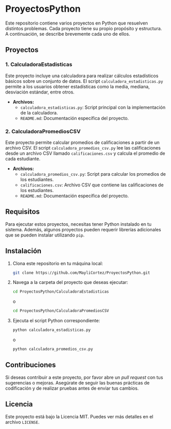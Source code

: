 # ProyectosPython

Este repositorio contiene varios proyectos en Python que resuelven distintos problemas. Cada proyecto tiene su propio propósito y estructura. A continuación, se describe brevemente cada uno de ellos.

## Proyectos

### 1. **CalculadoraEstadisticas**
Este proyecto incluye una calculadora para realizar cálculos estadísticos básicos sobre un conjunto de datos. El script `calculadora_estadisticas.py` permite a los usuarios obtener estadísticas como la media, mediana, desviación estándar, entre otros.

- **Archivos:**
  - `calculadora_estadisticas.py`: Script principal con la implementación de la calculadora.
  - `README.md`: Documentación específica del proyecto.

### 2. **CalculadoraPromediosCSV**
Este proyecto permite calcular promedios de calificaciones a partir de un archivo CSV. El script `calculadora_promedios_csv.py` lee las calificaciones desde un archivo CSV llamado `calificaciones.csv` y calcula el promedio de cada estudiante.

- **Archivos:**
  - `calculadora_promedios_csv.py`: Script para calcular los promedios de los estudiantes.
  - `calificaciones.csv`: Archivo CSV que contiene las calificaciones de los estudiantes.
  - `README.md`: Documentación específica del proyecto.

## Requisitos

Para ejecutar estos proyectos, necesitas tener Python instalado en tu sistema. Además, algunos proyectos pueden requerir librerías adicionales que se pueden instalar utilizando `pip`.

## Instalación

1. Clona este repositorio en tu máquina local:
   ```bash
   git clone https://github.com/MayliCortez/ProyectosPython.git
   ```

2. Navega a la carpeta del proyecto que deseas ejecutar:
   ```bash
   cd ProyectosPython/CalculadoraEstadisticas
   ```
   o
   ```bash
   cd ProyectosPython/CalculadoraPromediosCSV
   ```

3. Ejecuta el script Python correspondiente:
   ```bash
   python calculadora_estadisticas.py
   ```
   o
   ```bash
   python calculadora_promedios_csv.py
   ```

## Contribuciones

Si deseas contribuir a este proyecto, por favor abre un *pull request* con tus sugerencias o mejoras. Asegúrate de seguir las buenas prácticas de codificación y de realizar pruebas antes de enviar tus cambios.

## Licencia

Este proyecto está bajo la Licencia MIT. Puedes ver más detalles en el archivo `LICENSE`.
```

